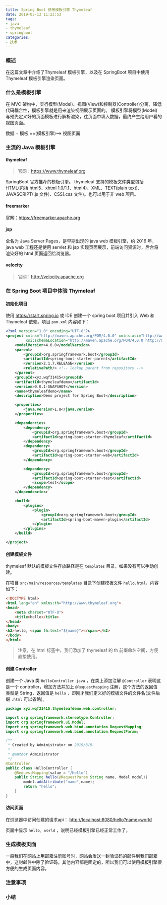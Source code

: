 ```yaml
---
title: Spring Boot 使用模板引擎 Thymeleaf
date: 2019-05-13 11:23:53
tags:
- java
- thymeleaf
- springboot
categories:
- 技术
---
```


### 概述
在这篇文章中介绍了Thymeleaf 模板引擎，以及在 SpringBoot 项目中使用 Thymeleaf 模板引擎渲染页面。

### 什么是模板引擎
在 MVC 架构中，实行模型(Model)、视图(View)和控制器(Controller)分离，降低代码耦合性，模板引擎就是用来渲染视图展示页面的。
模板引擎将模型(Model) 与预先定义好的页面模板进行解析渲染，往页面中填入数据，最终产生给用户看的视图页面。

数据 + 模板 ==(模板引擎)==> 视图页面

<!-- more -->

### 主流的 Java 模板引擎
#### thymeleaf
> 官网：<https://www.thymeleaf.org>

SpringBoot 官方推荐的模板引擎。
thymeleaf 支持的模板文件类型包括 HTML(包括 html5、xhtml 1.0/1.1、html4)、XML、TEXT(plain text)、JAVASCRIPT(.js 文件)、CSS(.css 文件)。也可以用于非 web 项目。

#### freemarker
官网：<https://freemarker.apache.org>

#### jsp
全名为 Java Server Pages，是早期出现的 java web 模板引擎，约 2016 年，java web 工程还是使用 servlet 和 jsp 实现页面展示，前端访问资源时，后台将渲染好的 html 页面返回给浏览器。

#### velocity
> 官网：<http://velocity.apache.org>

### 在  Spring Boot  项目中体验  Thymeleaf

#### 初始化项目

使用 <https://start.spring.io> 或 IDE 创建一个 spring boot 项目并引入 Web 和 Thymeleaf 依赖。项目 `pom.xml` 内容如下：

```xml
<?xml version="1.0" encoding="UTF-8"?>
<project xmlns="http://maven.apache.org/POM/4.0.0" xmlns:xsi="http://www.w3.org/2001/XMLSchema-instance"
         xsi:schemaLocation="http://maven.apache.org/POM/4.0.0 http://maven.apache.org/xsd/maven-4.0.0.xsd">
    <modelVersion>4.0.0</modelVersion>
    <parent>
        <groupId>org.springframework.boot</groupId>
        <artifactId>spring-boot-starter-parent</artifactId>
        <version>2.1.7.RELEASE</version>
        <relativePath/> <!-- lookup parent from repository -->
    </parent>
    <groupId>xyz.wqf31415</groupId>
    <artifactId>thymeleafdemo</artifactId>
    <version>0.0.1-SNAPSHOT</version>
    <name>thymeleafdemo</name>
    <description>Demo project for Spring Boot</description>

    <properties>
        <java.version>1.8</java.version>
    </properties>

    <dependencies>
        <dependency>
            <groupId>org.springframework.boot</groupId>
            <artifactId>spring-boot-starter-thymeleaf</artifactId>
        </dependency>
        <dependency>
            <groupId>org.springframework.boot</groupId>
            <artifactId>spring-boot-starter-web</artifactId>
        </dependency>

        <dependency>
            <groupId>org.springframework.boot</groupId>
            <artifactId>spring-boot-starter-test</artifactId>
            <scope>test</scope>
        </dependency>
    </dependencies>

    <build>
        <plugins>
            <plugin>
                <groupId>org.springframework.boot</groupId>
                <artifactId>spring-boot-maven-plugin</artifactId>
            </plugin>
        </plugins>
    </build>

</project>
```

#### 创建模板文件

thymeleaf 默认的模板文件存放路径是在 `templates` 目录，如果没有可以手动创建。

在项目 `src/main/resources/templates` 目录下创建模板文件 `hello.html`，内容如下：

```html
<!DOCTYPE html>
<html lang="en" xmlns:th="http://www.thymeleaf.org">
<head>
    <meta charset="UTF-8">
    <title>hello</title>
</head>
<body>
<h2>hello, <span th:text="${name}"></span></h2>
</body>
</html>
```

> 注意，在 html 标签中，我们添加了 thymeleaf 的 th 前缀命名空间，方便直接使用。

#### 创建 Controller

创建一个 Java 类 `HelloController.java` ，在类上添加注解 `@Controller` 表明这是一个 controller，增加方法并加上 `@RequestMapping` 注解，这个方法的返回值类型是 String，返回值是 `hello` ，即刚才我们定义好的模板文件的文件名(文件后缀 `.html` 可以省略)。

```java
package xyz.wqf31415.thymeleafdemo.web.controller;

import org.springframework.stereotype.Controller;
import org.springframework.ui.Model;
import org.springframework.web.bind.annotation.RequestMapping;
import org.springframework.web.bind.annotation.RequestParam;

/**
 * Created by Administrator on 2019/8/9.
 *
 * @author Administrator
 */
@Controller
public class HelloController {
    @RequestMapping(value = "/hello")
    public String hello(@RequestParam String name, Model model){
        model.addAttribute("name",name);
        return "hello";
    }
}
```

#### 访问页面

在浏览器中访问创建的请求api： <http://localhost:8080/hello?name=world> 

页面中显示 `hello, world` ，说明已经模板引擎已经正常工作了。

### 生成模板页面

一般我们在网站上用邮箱注册账号时，网站会发送一封验证码的邮件到我们邮箱中，这封邮件中除了验证码，其他内容都是固定的，所以我们可以使用模板引擎很方便的生成页面内容。



### 注意事项

### 小结

